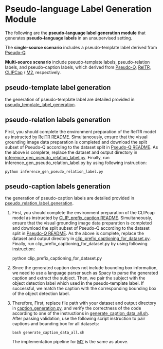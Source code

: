 # Pseudo-language Label Generation Module

The following are the **pseudo-language label generation module** that generates **pseudo-language labels** in an unsupervised setting.

The **single-source scenario** includes a pseudo-template label derived from [Pseudo-Q](https://github.com/LeapLabTHU/Pseudo-Q). 

**Multi-source scenario** include pseudo-template labels, pseudo-relation labels, and pseudo-caption labels, 
which derived from [Pseudo-Q](https://github.com/LeapLabTHU/Pseudo-Q), [RelTR](https://github.com/yrcong/RelTR), [CLIPCap](https://github.com/rmokady/CLIP_prefix_caption) / [M2](https://github.com/aimagelab/meshed-memory-transformer), respectively. 


## pseudo-template label generation

the generation of pseudo-template label are detailed provided in [pseudo_template_label_generation](pseudo_template_label_generation/README.md).


## pseudo-relation labels generation

First, you should complete the environment preparation of the RelTR model as instructed by [RelTR README](pseudo_relation_label_generation/RelTR/README.md). 
Simultaneously, ensure that the visual grounding image data preparation is completed and download the split subset of Pseudo-Q according to the dataset split in [Pseudo-Q README](pseudo_template_label_generation/README.md). 
As the above is complete, replace the dataset and output directory in [inference_gen_pseudo_relation_label.py](pseudo_relation_label_generation/RelTR/inference_gen_pseudo_relation_label.py). 
Finally, run inference_gen_pseudo_relation_label.py by using following instruction:
    
    python inference_gen_pseudo_relation_label.py


## pseudo-caption labels generation

the generation of pseudo-caption labels are detailed provided in [pseudo_relation_label_generation](pseudo_caption_label_generation/README.md).

1. First, you should complete the environment preparation of the CLIPcap model as instructed by [CLIP_prefix_caption README](pseudo_caption_label_generation/CLIP_prefix_caption/README.md). 
Simultaneously, ensure that the visual grounding image data preparation is completed and download the split subset of Pseudo-Q according to the dataset split in [Pseudo-Q README](pseudo_template_label_generation/README.md). 
As the above is complete, replace the dataset and output directory in [clip_prefix_captioning_for_dataset.py](pseudo_caption_label_generation/clip_prefix_captioning_for_dataset.py). 
Finally, run clip_prefix_captioning_for_dataset.py by using following instruction:
    
    python clip_prefix_captioning_for_dataset.py

2. Since the generated caption does not include bounding box information, we need to use a language parser such as 
Spacy to parse the generated caption and extract the subject. Then, we pair the subject with the object detection label 
which used in the pseudo-template label. If successful, we match the caption with the corresponding bounding box 
of the object detection label. 

3. Therefore, First, replace file path with your dataset and output directory in [caption_generation.py](pseudo_caption_label_generation/pseudo_caption_and_box_matching/caption_generation.py), 
and verify the correctness of the code according to one of the instructions in [generate_caption_data_all.sh](pseudo_caption_and_box_matching/generate_caption_data_all.sh).
After passing validation, use the following script instruction to pair captions and bounding box for all datasets:
   ```angular2html
   bash generate_caption_data_all.sh
   ```
   The implementation pipeline for [M2](https://github.com/aimagelab/meshed-memory-transformer) is the same as above.
